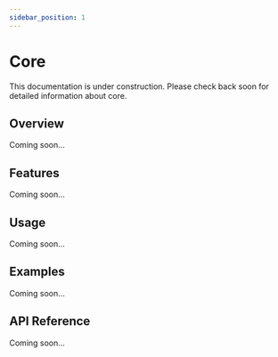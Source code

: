 ```yaml
---
sidebar_position: 1
---
```


# Core

This documentation is under construction. Please check back soon for detailed information about core.

## Overview

Coming soon...

## Features

Coming soon...

## Usage

Coming soon...

## Examples

Coming soon...

## API Reference

Coming soon...
